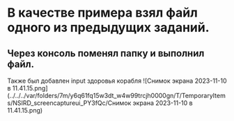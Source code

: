 # В качестве примера взял файл одного из предыдущих заданий.
## Через консоль поменял папку и выполнил файл.
Также был добавлен input здоровья корабля
![Снимок экрана 2023-11-10 в 11.41.15.png](../../../var/folders/7m/y6q61fq15w3dt_w4w99trcjh0000gn/T/TemporaryItems/NSIRD_screencaptureui_PY3fQc/Снимок экрана 2023-11-10 в 11.41.15.png)